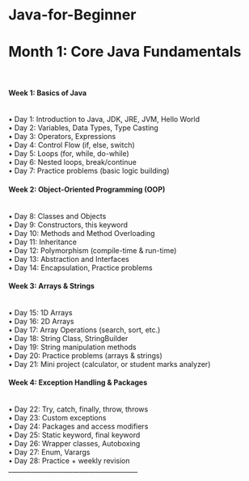 # Java-for-Beginner
<h1>Month 1: Core Java Fundamentals</h1><br>
<h4>Week 1: Basics of Java</h4><br>
•	Day 1: Introduction to Java, JDK, JRE, JVM, Hello World<br>
•	Day 2: Variables, Data Types, Type Casting<br>
•	Day 3: Operators, Expressions<br>
•	Day 4: Control Flow (if, else, switch)<br>
•	Day 5: Loops (for, while, do-while)<br>
•	Day 6: Nested loops, break/continue<br>
•	Day 7: Practice problems (basic logic building)<br>
<h4>Week 2: Object-Oriented Programming (OOP)</h4><br>
•	Day 8: Classes and Objects<br>
•	Day 9: Constructors, this keyword<br>
•	Day 10: Methods and Method Overloading<br>
•	Day 11: Inheritance<br>
•	Day 12: Polymorphism (compile-time & run-time)<br>
•	Day 13: Abstraction and Interfaces<br>
•	Day 14: Encapsulation, Practice problems<br>
<h4>Week 3: Arrays & Strings</h4><br>
•	Day 15: 1D Arrays<br>
•	Day 16: 2D Arrays<br>
•	Day 17: Array Operations (search, sort, etc.)<br>
•	Day 18: String Class, StringBuilder<br>
•	Day 19: String manipulation methods<br>
•	Day 20: Practice problems (arrays & strings)<br>
•	Day 21: Mini project (calculator, or student marks analyzer)<br>
<h4>Week 4: Exception Handling & Packages</h4><br>
•	Day 22: Try, catch, finally, throw, throws<br>
•	Day 23: Custom exceptions<br>
•	Day 24: Packages and access modifiers<br>
•	Day 25: Static keyword, final keyword<br>
•	Day 26: Wrapper classes, Autoboxing<br>
•	Day 27: Enum, Varargs<br>
•	Day 28: Practice + weekly revision<br>
________________________________________
